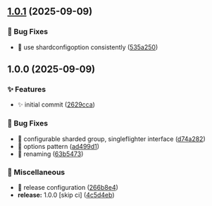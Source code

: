 ## [1.0.1](https://github.com/iwpnd/singleflightx/compare/v1.0.0...v1.0.1) (2025-09-09)

### 🐛 Bug Fixes

* 🐛 use shardconfigoption consistently ([535a250](https://github.com/iwpnd/singleflightx/commit/535a25078eaefeb55e71a636e7ce10d3fdc89003))

## 1.0.0 (2025-09-09)

### ✨ Features

* ✨ initial commit ([2629cca](https://github.com/iwpnd/singleflightx/commit/2629cca6257365470dbba28e653c0b4774f6f472))

### 🐛 Bug Fixes

* 🐛 configurable sharded group, singleflighter interface ([d74a282](https://github.com/iwpnd/singleflightx/commit/d74a2826df64c401ca89f7fe5135dd68ef858c97))
* 🐛 options pattern ([ad499d1](https://github.com/iwpnd/singleflightx/commit/ad499d1ce7008b163c8e95b152567f1c37f8feff))
* 🐛 renaming ([63b5473](https://github.com/iwpnd/singleflightx/commit/63b54735c3b0c564cd8a5a6d1281affc651542a0))

### 🧹 Miscellaneous

* 🔧 release configuration ([266b8e4](https://github.com/iwpnd/singleflightx/commit/266b8e483eaec6f5043d539b5f08e216e37767cd))
* **release:** 1.0.0 [skip ci] ([4c5d4eb](https://github.com/iwpnd/singleflightx/commit/4c5d4eb375418f49c1e467cb529e4d388c2c5e34))
